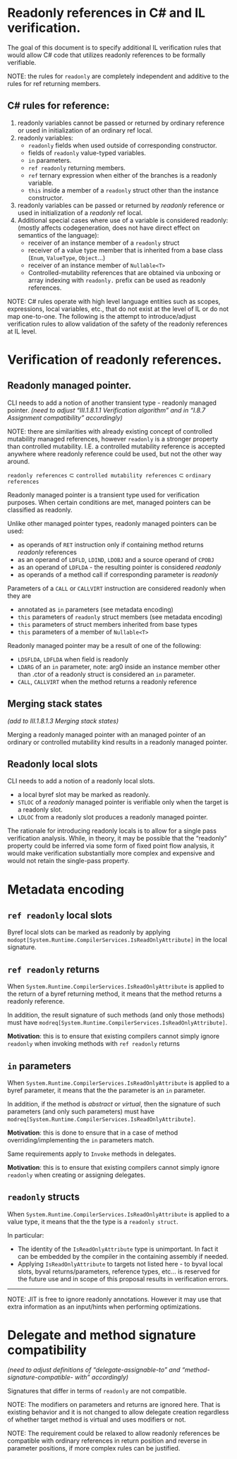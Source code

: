 # Readonly references in C# and IL verification. #

The goal of this document is to specify additional IL verification rules that would allow C# code that utilizes readonly references to be formally verifiable.  

NOTE: the rules for `readonly` are completely independent and additive to the rules for ref returning members. 

## C# rules for reference: ##

1)	readonly variables cannot be passed or returned by ordinary reference or used in initialization of an ordinary ref local. 
2)	readonly variables:
	- `readonly` fields when used outside of corresponding constructor.
	- fields of `readonly` value-typed variables. 
	- `in` parameters.
	- `ref readonly` returning members.
	- `ref` ternary expression when either of the branches is a readonly variable.
	- `this` inside a member of a `readonly` struct other than the instance constructor.
3)	readonly variables can be passed or returned by _readonly_ reference or used in initialization of a _readonly_ ref local. 
4) Additional special cases where use of a variable is considered readonly: 
  (mostly affects codegeneration, does not have direct effect on semantics of the language):
	- receiver of an instance member of a `readonly` struct
	- receiver of a value type member that is inherited from a base class (`Enum`, `ValueType`, `Object`...)
	- receiver of an instance member of `Nullable<T>`
	- Controlled-mutability references that are obtained via unboxing or array indexing with `readonly.` prefix can be used as readonly references.

NOTE: C# rules operate with high level language entities such as scopes, expressions, local variables, etc., that do not exist at the level of IL or do not map one-to-one.
The following is the attempt to introduce/adjust verification rules to allow validation of the safety of the readonly references at IL level.

# Verification of readonly references. #

## Readonly managed pointer. ##

CLI needs to add a notion of another transient type - readonly managed pointer. 
*(need to adjust “III.1.8.1.1 Verification algorithm” and in “I.8.7 Assignment compatibility” accordingly)*

NOTE: there are similarities with already existing concept of controlled mutability managed references, however `readonly` is a stronger property than controlled mutability. I.E. a controlled mutability reference is accepted anywhere where readonly reference could be used, but not the other way around.

`readonly references` ⊂ `controlled mutability references` ⊂ `ordinary references`

Readonly managed pointer is a transient type used for verification purposes. When certain conditions are met, managed pointers can be classified as readonly. 

Unlike other managed pointer types, readonly managed pointers can be used:
- as operands of `RET` instruction only if containing method returns _readonly_ references
- as an operand of `LDFLD`, `LDIND`, `LDOBJ` and a source operand of `CPOBJ` 
- as an operand of `LDFLDA` - the resulting pointer is considered _readonly_
- as operands of a method call if corresponding parameter is _readonly_

Parameters of a `CALL` or `CALLVIRT` instruction are considered readonly when they are
- annotated as `in` parameters (see metadata encoding)
- `this` parameters of `readonly` struct members (see metadata encoding)   
- `this` parameters of struct members inherited from base types
- `this` parameters of a member of `Nullable<T>`

Readonly managed pointer may be a result of one of the following:
-	`LDSFLDA`, `LDFLDA` when field is readonly 
-	`LDARG` of an `in` parameter, 
     note: arg0 inside an instance member other than .ctor of a readonly struct is considered an `in` parameter.
-	`CALL`, `CALLVIRT` when the method returns a readonly reference

## Merging stack states ## 
*(add to III.1.8.1.3 Merging stack states)*

Merging a readonly managed pointer with an managed pointer of an ordinary or controlled mutability kind results in a readonly managed pointer.

## Readonly local slots ##
CLI needs to add a notion of a readonly local slots.
-   a local byref slot may be marked as readonly. 
-	`STLOC` of a _readonly_ managed pointer is verifiable only when the target is a readonly slot. 
-	`LDLOC` from a readonly slot produces a readonly managed pointer.

The rationale for introducing readonly locals is to allow for a single pass verification analysis. 
While, in theory, it may be possible that the “readonly” property could be inferred via some form of fixed point flow analysis, it would make verification substantially more complex and expensive and would not retain the single-pass property.


# Metadata encoding # 

## `ref readonly` local slots ##
Byref local slots can be marked as readonly by applying `modopt[System.Runtime.CompilerServices.IsReadOnlyAttribute]` in the local signature.

## `ref readonly` returns ##
When `System.Runtime.CompilerServices.IsReadOnlyAttribute` is applied to the return of a byref returning method, it means that the method returns a readonly reference.

In addition, the result signature of such methods (and only those methods) must have `modreq[System.Runtime.CompilerServices.IsReadOnlyAttribute]`. 

**Motivation**: this is to ensure that existing compilers cannot simply ignore `readonly` when invoking methods with `ref readonly` returns

## `in` parameters ##
When `System.Runtime.CompilerServices.IsReadOnlyAttribute` is applied to a byref parameter, it means that the the parameter is an `in` parameter.

In addition, if the method is *abstract* or *virtual*, then the signature of such parameters (and only such parameters) must have `modreq[System.Runtime.CompilerServices.IsReadOnlyAttribute]`. 

**Motivation**: this is done to ensure that in a case of method overriding/implementing the `in` parameters match.

Same requirements apply to `Invoke` methods in delegates. 

**Motivation**: this is to ensure that existing compilers cannot simply ignore `readonly` when creating or assigning delegates.
 
## `readonly` structs ##
When `System.Runtime.CompilerServices.IsReadOnlyAttribute` is applied to a value type, it means that the the type is a `readonly struct`.


In particular:
-  The identity of the `IsReadOnlyAttribute` type is unimportant. In fact it can be embedded by the compiler in the containing assembly if needed.
-  Applying `IsReadOnlyAttribute` to targets not listed here - to byval local slots, byval returns/parameters, reference types, etc... is reserved for the future use and in scope of this proposal results in verification errors. 

---
NOTE: JIT is free to ignore readonly annotations. However it may use that extra information as an input/hints when performing optimizations.

# Delegate and method signature compatibility ##
*(need to adjust definitions of “delegate-assignable-to” and “method-signature-compatible-
with” accordingly)*

Signatures that differ in terms of `readonly` are not compatible.

NOTE: The modifiers on parameters and returns are ignored here. That is existing behavior and it is not changed to allow delegate creation regardless of whether target method is virtual and uses modifiers or not. 
 
NOTE: The requirement could be relaxed to allow readonly references be compatible with ordinary references in return position and reverse in parameter positions, if more complex rules can be justified.   
 
